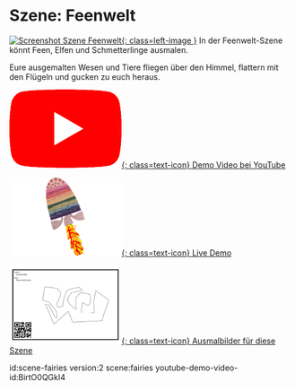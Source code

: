 # Szene: Feenwelt

[![Screenshot Szene Feenwelt](images/scenes/{=property(scene)}/scene-bait-small.jpg){: class=left-image }](images/scenes/{=property(scene)}/scene-bait.png)
In der Feenwelt-Szene könnt Feen, Elfen und Schmetterlinge ausmalen.

Eure ausgemalten Wesen und Tiere fliegen über den Himmel, flattern mit den Flügeln und gucken zu euch heraus.

[![YouTube icon](images/youtube.png){: class=text-icon} Demo Video bei YouTube](https://www.youtube.com/watch?v={=property(youtube-demo-video-id)}&list=PL-o9mFmKUyeaNl0TSucCBEsVJLK6gcZdZ)

[![Scanarium icon](images/scanarium.png){: class=text-icon} Live Demo](https://demo.scanarium.com/?scene={=property(scene)})

[![Coloring page icon](images/coloring-page.png){: class=text-icon} Ausmalbilder für diese Szene](https://scanarium.com/#pdfs-{=property(scene)})

id:scene-fairies
version:2
scene:fairies
youtube-demo-video-id:BirtO0QGkI4
